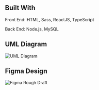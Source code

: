 ## Built With
Front End: HTML, Sass, ReactJS, TypeScript

Back End: Node.js, MySQL

## UML Diagram

![UML Diagram](https://user-images.githubusercontent.com/47793125/142491865-54a79055-42b9-4849-93f7-ec5ef34c7c6b.png)

## Figma Design
![Figma Rough Draft](https://user-images.githubusercontent.com/47793125/142492109-29140a45-5453-4212-836b-13818c4a27f5.png)




